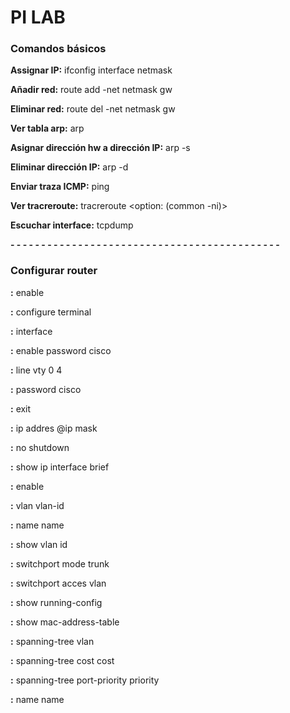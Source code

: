 
# PI LAB

### Comandos básicos

**Assignar IP:** ifconfig interface <interface> <direccion Ip> netmask <netmask>

**Añadir red:** route add -net <red> netmask <netmask> gw <gw>

**Eliminar red:** route del -net <red> netmask <netmask> gw <gw>

**Ver tabla arp:** arp

**Asignar dirección hw a dirección IP:** arp -s <direccion IP> <direccion hw>

**Eliminar dirección IP:** arp -d <direccion IP>

**Enviar traza ICMP:** ping <direccion IP>

**Ver tracreroute:** tracreroute <option: (common -ni)> <direccion IP>

**Escuchar interface:** tcpdump <interface>

**- - - - - - - - - - - - - - - - - - - - - - - - - - - - - - - - - - - - - - - - - - - -**

### Configurar router

**:** enable

**:** configure terminal

**:** interface <interface>
 
 **:** enable password cisco

 **:** line vty 0 4

 **:** password cisco

 **:** exit

 **:** ip addres @ip mask

 **:** no shutdown

 **:** show ip interface brief

 **:** enable

 **:** vlan vlan-id

 **:** name name
 
 **:** show vlan id 

 **:** switchport mode trunk

 **:** switchport acces vlan

 **:** show running-config <interface>

 **:** show mac-address-table

 **:** spanning-tree vlan <vlan-id>

 **:** spanning-tree <vlan vlan-id> cost cost
 
 **:** spanning-tree <vlan vlan-id> port-priority priority

 **:** name name
